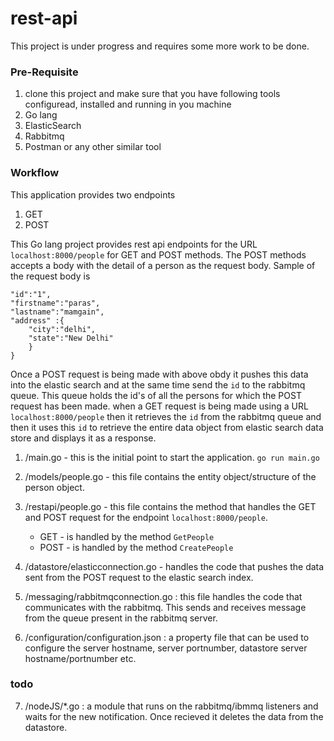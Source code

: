 # rest-api

This project is under progress and requires some more work to be done.

### Pre-Requisite

1. clone this project and make sure that you have following tools configuread, installed and running in you machine
2. Go lang
3. ElasticSearch 
4. Rabbitmq
5. Postman or any other similar tool

### Workflow

This application provides two endpoints
1. GET
2. POST

This Go lang project provides rest api endpoints for the URL `localhost:8000/people` for GET and POST methods. The POST methods accepts a body with the detail of a person as the request body. Sample of the request body is

```{
"id":"1",
"firstname":"paras",
"lastname":"mamgain",
"address" :{
	"city":"delhi",
	"state":"New Delhi"
	}
}
```

Once a POST request is being made with above obdy it pushes this data into the elastic search and at the same time send the `id` to the rabbitmq queue. This queue holds the id's of all the persons for which the POST request has been made. 
when a GET request is being made using a URL `localhost:8000/people` then it retrieves the `id` from the rabbitmq queue and then it uses this `id` to retrieve the entire data object from elastic search data store and displays it as a response.

1. /main.go - this is the initial point to start the application. `go run main.go`
2. /models/people.go - this file contains the entity object/structure of the person object.
3. /restapi/people.go - this file contains the method that handles the GET and POST request for the endpoint `localhost:8000/people`.
    - GET - is handled by the method `GetPeople`
    - POST - is handled by the method `CreatePeople`
4. /datastore/elasticconnection.go - handles the code that pushes the data sent from the POST request to the elastic search index.
5. /messaging/rabbitmqconnection.go : this file handles the code that communicates with the rabbitmq. This sends and receives message from the queue present in the rabbitmq server.

6. /configuration/configuration.json :  a property file that can be used to configure the server hostname, server portnumber, datastore server  hostname/portnumber etc.

### todo

7. /nodeJS/*.go : a module that runs on the rabbitmq/ibmmq listeners and waits for the new notification. Once recieved it deletes the data from the datastore.



